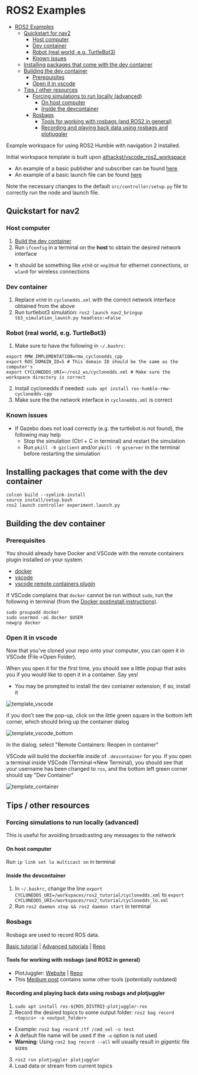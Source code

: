 # ROS2 Examples
- [ROS2 Examples](#ros2-examples)
  - [Quickstart for nav2](#quickstart-for-nav2)
    - [Host computer](#host-computer)
    - [Dev container](#dev-container)
    - [Robot (real world, e.g. TurtleBot3)](#robot-real-world-eg-turtlebot3)
    - [Known issues](#known-issues)
  - [Installing packages that come with the dev container](#installing-packages-that-come-with-the-dev-container)
  - [Building the dev container](#building-the-dev-container)
    - [Prerequisites](#prerequisites)
    - [Open it in vscode](#open-it-in-vscode)
  - [Tips / other resources](#tips--other-resources)
    - [Forcing simulations to run locally (advanced)](#forcing-simulations-to-run-locally-advanced)
      - [On host computer](#on-host-computer)
      - [Inside the devcontainer](#inside-the-devcontainer)
    - [Rosbags](#rosbags)
      - [Tools for working with rosbags (and ROS2 in general)](#tools-for-working-with-rosbags-and-ros2-in-general)
      - [Recording and playing back data using rosbags and plotjuggler](#recording-and-playing-back-data-using-rosbags-and-plotjuggler)

Example workspace for using ROS2 Humble with navigation 2 installed. 

Initial workspace template is built upon [athackst/vscode_ros2_workspace](https://github.com/athackst/vscode_ros2_workspace)

* An example of a basic publisher and subscriber can be found [here](src/controller/controller/controller.py).
* An example of a basic launch file can be found [here](src/controller/launch/experiment.launch.py)

Note the necessary changes to the default `src/controller/setup.py` file to correctly run the node and launch file.

## Quickstart for nav2
### Host computer
1. [Build the dev container](#building-the-dev-container)
2. Run `ifconfig` in a terminal on the **host** to obtain the desired network interface 
  - It should be something like `eth0` or `enp39s0` for ethernet connections, or `wlan0` for wireless connections

### Dev container
1. Replace `eth0` in `cyclonedds.xml` with the correct network interface obtained from the above
2. Run turtlebot3 simulation: `ros2 launch nav2_bringup tb3_simulation_launch.py headless:=False`

### Robot (real world, e.g. TurtleBot3)
1. Make sure to have the following in `~/.bashrc`:
```
export RMW_IMPLEMENTATION=rmw_cyclonedds_cpp
export ROS_DOMAIN_ID=5 # This domain ID should be the same as the computer's
export CYCLONEDDS_URI=~/ros2_ws/cyclonedds.xml # Make sure the workspace directory is correct
```
2. Install cyclonedds if needed: `sudo apt install ros-humble-rmw-cyclonedds-cpp`
3. Make sure the the network interface in `cyclonedds.xml` is correct


### Known issues
- If Gazebo does not load correctly (e.g. the turtlebot is not found), the following may help
  - Stop the simulation (Ctrl + C in terminal) and restart the simulation
  - Run `pkill -9 gzclient` and/or `pkill -9 gzserver` in the terminal before restarting the simulation

## Installing packages that come with the dev container
```
colcon build --symlink-install
source install/setup.bash
ros2 launch controller experiment.launch.py
```

## Building the dev container

### Prerequisites

You should already have Docker and VSCode with the remote containers plugin installed on your system.

* [docker](https://docs.docker.com/engine/install/)
* [vscode](https://code.visualstudio.com/)
* [vscode remote containers plugin](https://marketplace.visualstudio.com/items?itemName=ms-vscode-remote.remote-containers)

If VSCode complains that `docker` cannot be run without `sudo`, run the following in terminal (from the [Docker postinstall instructions](https://docs.docker.com/engine/install/linux-postinstall/)).
```
sudo groupadd docker
sudo usermod -aG docker $USER
newgrp docker
```

### Open it in vscode

Now that you've cloned your repo onto your computer, you can open it in VSCode (File->Open Folder). 

When you open it for the first time, you should see a little popup that asks you if you would like to open it in a container.  Say yes!

- You may be prompted to install the dev container extension; if so, install it

![template_vscode](https://user-images.githubusercontent.com/6098197/91332551-36898100-e781-11ea-9080-729964373719.png)

If you don't see the pop-up, click on the little green square in the bottom left corner, which should bring up the container dialog

![template_vscode_bottom](https://user-images.githubusercontent.com/6098197/91332638-5d47b780-e781-11ea-9fb6-4d134dbfc464.png)

In the dialog, select "Remote Containers: Reopen in container"

VSCode will build the dockerfile inside of `.devcontainer` for you.  If you open a terminal inside VSCode (Terminal->New Terminal), you should see that your username has been changed to `ros`, and the bottom left green corner should say "Dev Container"

![template_container](https://user-images.githubusercontent.com/6098197/91332895-adbf1500-e781-11ea-8afc-7a22a5340d4a.png)

## Tips / other resources
### Forcing simulations to run locally (advanced)
This is useful for avoiding broadcasting any messages to the network

#### On host computer
Run `ip link set lo multicast on` in terminal

#### Inside the devcontainer
1. In `~/.bashrc`, change the line `export CYCLONEDDS_URI=/workspaces/ros2_tutorial/cyclonedds.xml` to `export CYCLONEDDS_URI=/workspaces/ros2_tutorial/cyclonedds_lo.xml`
2. Run `ros2 daemon stop && ros2 daemon start` in terminal

### Rosbags
Rosbags are used to record ROS data.

[Basic tutorial](https://docs.ros.org/en/humble/Tutorials/Beginner-CLI-Tools/Recording-And-Playing-Back-Data/Recording-And-Playing-Back-Data.html) | [Advanced tutorials](https://docs.ros.org/en/humble/Tutorials/Advanced.html) | [Repo](https://github.com/ros2/rosbag2)

#### Tools for working with rosbags (and ROS2 in general)
- PlotJuggler: [Website](https://plotjuggler.io/) | [Repo](https://github.com/facontidavide/PlotJuggler)
- This [Medium post](https://medium.com/evocargo/9-awesome-open-source-tools-to-manage-your-rosbags-b350fdb651c8) contains some other tools (potentially outdated)

#### Recording and playing back data using rosbags and plotjuggler
1. `sudo apt install ros-${ROS_DISTRO}-plotjuggler-ros` 
2. Record the desired topics to some output folder: `ros2 bag record <topics> -o <output_folder>`
  - Example: `ros2 bag record /tf /cmd_vel -o test`
  - A default file name will be used if the `-o` option is not used
  - **Warning**: Using `ros2 bag record --all` will usually result in _gigantic_ file sizes
3. `ros2 run plotjuggler plotjuggler`
4. Load data or stream from current topics
